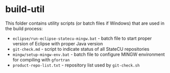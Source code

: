 # build-util

This folder contains utility scripts (or batch files if Windows) that are used in the build process:

* `eclipse/run-eclipse-statecu-mingw.bat` - batch file to start proper version of Eclipse with proper Java version
* `git-check.md` - script to indicate status of all StateCU repositories
* `mingw/setup-mingw-env.bat` - batch file to configure MINGW environment for compiling with `gfortran`
* `product-repo-list.txt` - repository list used by `git-check.sh`
